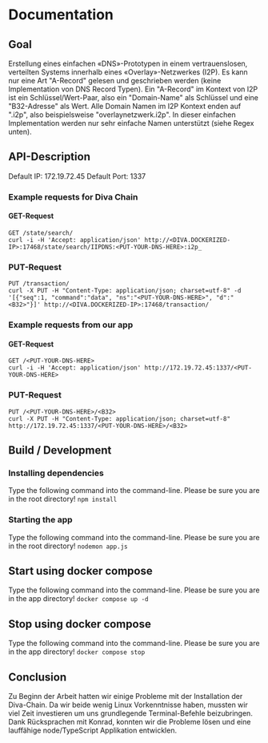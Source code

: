 # Documentation

## Goal
Erstellung eines einfachen «DNS»-Prototypen in einem vertrauenslosen, verteilten Systems innerhalb eines «Overlay»-Netzwerkes (I2P). Es kann nur eine Art "A-Record" gelesen und geschrieben werden (keine Implementation von DNS Record Typen). Ein "A-Record" im Kontext von I2P ist ein Schlüssel/Wert-Paar, also ein "Domain-Name" als Schlüssel und eine "B32-Adresse" als Wert. Alle Domain Namen im I2P Kontext enden auf ".i2p", also beispielsweise "overlaynetzwerk.i2p". In dieser einfachen Implementation werden nur sehr einfache Namen unterstützt (siehe Regex unten).

## API-Description

Default IP: 172.19.72.45
Default Port: 1337

### Example requests for Diva Chain

#### GET-Request
```
GET /state/search/
curl -i -H 'Accept: application/json' http://<DIVA.DOCKERIZED-IP>:17468/state/search/IIPDNS:<PUT-YOUR-DNS-HERE>:i2p_
```

### PUT-Request
```
PUT /transaction/
curl -X PUT -H "Content-Type: application/json; charset=utf-8" -d '[{"seq":1, "command":"data", "ns":"<PUT-YOUR-DNS-HERE>", "d":"<B32>"}]' http://<DIVA.DOCKERIZED-IP>:17468/transaction/
```

### Example requests from our app

#### GET-Request
```
GET /<PUT-YOUR-DNS-HERE>
curl -i -H 'Accept: application/json' http://172.19.72.45:1337/<PUT-YOUR-DNS-HERE>
```

### PUT-Request
```
PUT /<PUT-YOUR-DNS-HERE>/<B32>
curl -X PUT -H "Content-Type: application/json; charset=utf-8" http://172.19.72.45:1337/<PUT-YOUR-DNS-HERE>/<B32>
```

## Build / Development

### Installing dependencies
Type the following command into the command-line. Please be sure you are in the root directory!
`npm install`

### Starting the app
Type the following command into the command-line. Please be sure you are in the root directory!
`nodemon app.js` 

## Start using docker compose
Type the following command into the command-line. Please be sure you are in the app directory!
`docker compose up -d`

## Stop using docker compose
Type the following command into the command-line. Please be sure you are in the app directory!
`docker compose stop`

## Conclusion
Zu Beginn der Arbeit hatten wir einige Probleme mit der Installation der Diva-Chain. Da wir beide wenig Linux Vorkenntnisse haben, mussten wir viel Zeit investieren um uns grundlegende Terminal-Befehle beizubringen.
Dank Rücksprachen mit Konrad, konnten wir die Probleme lösen und eine lauffähige node/TypeScript Applikation entwicklen.
